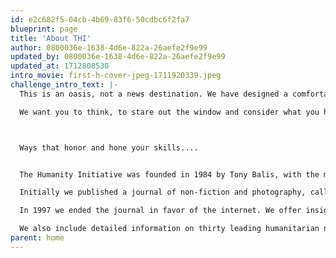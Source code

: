 ```yaml
---
id: e2c682f5-04cb-4b69-83f6-50cdbc6f2fa7
blueprint: page
title: 'About THI'
author: 0800036e-1638-4d6e-822a-26aefe2f9e99
updated_by: 0800036e-1638-4d6e-822a-26aefe2f9e99
updated_at: 1712808530
intro_movie: first-h-cover-jpeg-1711920339.jpeg
challenge_intro_text: |-
  This is an oasis, not a news destination. We have designed a comfortable and intriguing place to linger, to sharpen your instincts about the fate of the world and discover ways to help save it, not least to do so in ways that nourish your favorite causes and introduce you to new ones. 

  We want you to think, to stare out the window and consider what you have just read or heard or seen, to get excited about joining the world of positive change, or accelerating your place in it. 



  Ways that honor and hone your skills.... 


  The Humanity Initiative was founded in 1984 by Tony Balis, with the mission of encouraging people to understand this planet as our common home. 

  Initially we published a journal of non-fiction and photography, called 'humanity.' Our first contributor was His Holiness The Dalai Lama, who agreed to Tony's request write a letter to the children of the world. 

  In 1997 we ended the journal in favor of the internet. We offer insight on humanity's three most urgent crises: ending war, saving democracy, and solving climate change. 

  We also include detailed information on thirty leading humanitarian non-profits, on how best to volunteer, and including an easy way to aggregate and customize donations among them.
parent: home
---
```

